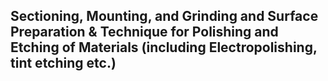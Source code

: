 ## Sectioning, Mounting, and Grinding and Surface Preparation & Technique for Polishing and Etching of Materials (including Electropolishing, tint etching etc.)
